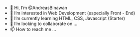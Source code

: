 - 👋 Hi, I’m @AndreasBinawan
- 👀 I’m interested in Web Development (especially Front - End)
- 🌱 I’m currently learning HTML, CSS, Javascript (Starter)
- 💞️ I’m looking to collaborate on ...
- 📫 How to reach me ...

<!---
AndreasBinawan/AndreasBinawan is a ✨ special ✨ repository because its `README.md` (this file) appears on your GitHub profile.
You can click the Preview link to take a look at your changes.
--->
